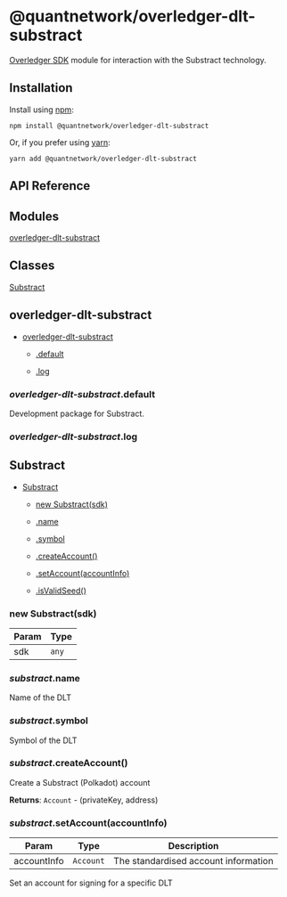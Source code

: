 [docs]: https://github.com/quantnetwork/overledger-sdk-javascript-v2/blob/master/README.md
[repo]: https://github.com/quantnetwork/overledger-sdk-javascript-v2

# @quantnetwork/overledger-dlt-substract

[Overledger SDK][repo] module for interaction with the Substract technology.

## Installation

Install using [npm](https://www.npmjs.org/):
```
npm install @quantnetwork/overledger-dlt-substract
```

Or, if you prefer using [yarn](https://yarnpkg.com/):

```
yarn add @quantnetwork/overledger-dlt-substract
```

## API Reference

## Modules

<dl>
<dt><a href="#module_overledger-dlt-substract">overledger-dlt-substract</a></dt>
<dd></dd>
</dl>

## Classes

<dl>
<dt><a href="#Substract">Substract</a></dt>
<dd></dd>
</dl>

<a name="module_overledger-dlt-substract"></a>

## overledger-dlt-substract

* [overledger-dlt-substract](#module_overledger-dlt-substract)

    * [.default](#module_overledger-dlt-substract.default)

    * [.log](#module_overledger-dlt-substract.log)


<a name="module_overledger-dlt-substract.default"></a>

### *overledger-dlt-substract*.default
Development package for Substract.

<a name="module_overledger-dlt-substract.log"></a>

### *overledger-dlt-substract*.log
<a name="Substract"></a>

## Substract

* [Substract](#Substract)

    * [new Substract(sdk)](#new_Substract_new)

    * [.name](#Substract+name)

    * [.symbol](#Substract+symbol)

    * [.createAccount()](#Substract+createAccount)

    * [.setAccount(accountInfo)](#Substract+setAccount)

    * [.isValidSeed()](#Substract+isValidSeed)


<a name="new_Substract_new"></a>

### new Substract(sdk)

| Param | Type |
| --- | --- |
| sdk | <code>any</code> | 

<a name="Substract+name"></a>

### *substract*.name
Name of the DLT

<a name="Substract+symbol"></a>

### *substract*.symbol
Symbol of the DLT

<a name="Substract+createAccount"></a>

### *substract*.createAccount()
Create a Substract (Polkadot) account

**Returns**: <code>Account</code> - (privateKey, address)  
<a name="Substract+setAccount"></a>

### *substract*.setAccount(accountInfo)

| Param | Type | Description |
| --- | --- | --- |
| accountInfo | <code>Account</code> | The standardised account information |

Set an account for signing for a specific DLT

